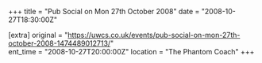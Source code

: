 +++
title = "Pub Social on Mon 27th October 2008"
date = "2008-10-27T18:30:00Z"

[extra]
original = "https://uwcs.co.uk/events/pub-social-on-mon-27th-october-2008-1474489012713/"    
ent_time = "2008-10-27T20:00:00Z"
location = "The Phantom Coach"
+++



